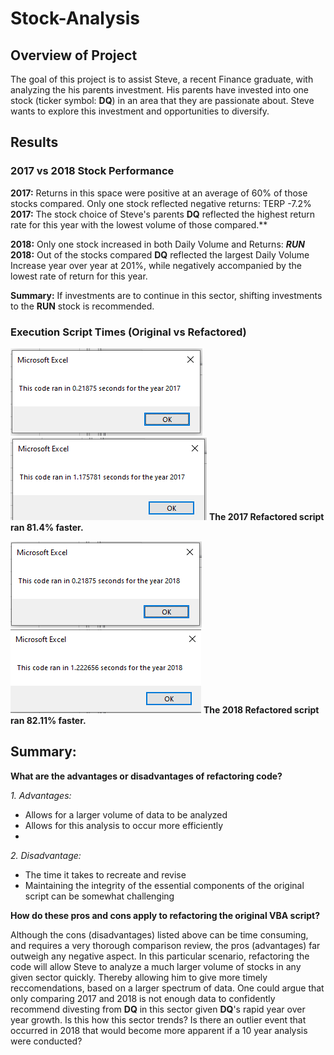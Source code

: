 # Stock-Analysis

## Overview of Project 
The goal of this project is to assist Steve, a recent Finance graduate, with analyzing the his parents investment.
His parents have invested into one stock (ticker symbol: **DQ**) in an area that they are passionate about. Steve wants to explore this investment and opportunities to diversify.

## Results 
### 2017 vs 2018 Stock Performance
**2017:** Returns in this space were positive at an average of 60% of those stocks compared. Only one stock reflected negative returns: TERP -7.2%
**2017:** The stock choice of Steve's parents **DQ** reflected the highest return rate for this year with the lowest volume of those compared.**

**2018:** Only one stock increased in both Daily Volume and Returns: _**RUN**_  
**2018:** Out of the stocks compared **DQ** reflected the largest Daily Volume Increase year over year at 201%, while negatively accompanied by the lowest rate of return for this year. 

**Summary:** If investments are to continue in this sector, shifting investments to the **RUN** stock is recommended. 

### Execution Script Times (Original vs Refactored)
![](Resources/VBA_Challenge_2017.png)
![](Resources/Original_2017.PNG)
**The 2017 Refactored script ran 81.4% faster.**

![](Resources/VBA_Challenge_2018.png)
![](Resources/Original_2018.PNG)
**The 2018 Refactored script ran 82.11% faster.**

## Summary: 
**What are the advantages or disadvantages of refactoring code?**

_1. Advantages:_
- Allows for a larger volume of data to be analyzed
- Allows for this analysis to occur more efficiently
- 
_2. Disadvantage:_
- The time it takes to recreate and revise
- Maintaining the integrity of the essential components of the original script can be somewhat challenging

**How do these pros and cons apply to refactoring the original VBA script?**

Although the cons (disadvantages) listed above can be time consuming, and requires a very thorough comparison review, the pros (advantages) far outweigh any negative aspect. In this particular scenario, refactoring the code will allow Steve to analyze a much larger volume of stocks in any given sector quickly. Thereby allowing him to give more timely reccomendations, based on a larger spectrum of data. One could argue that only comparing 2017 and 2018 is not enough data to confidently recommend divesting from **DQ** in this sector given **DQ**'s rapid year over year growth. Is this how this sector trends? Is there an outlier event that occurred in 2018 that would become more apparent if a 10 year analysis were conducted?

